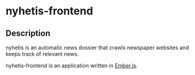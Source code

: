nyhetis-frontend
=======

Description
----------------
nyhetis is an automatic news dossier that crawls newspaper websites and keeps track of relevant news. 

nyhetis-frontend is an application written in [Ember.js](http://emberjs.com). 

